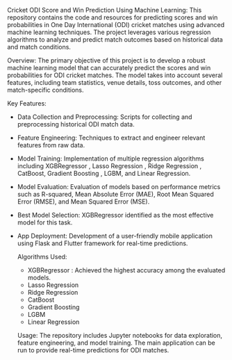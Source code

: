 Cricket ODI Score and Win Prediction Using Machine Learning: 
This repository contains the code and resources for predicting scores and win probabilities in One Day International (ODI) cricket matches using advanced machine learning techniques. The project leverages various regression algorithms to analyze and predict match outcomes based on historical data and match conditions.

Overview:
The primary objective of this project is to develop a robust machine learning model that can accurately predict the scores and win probabilities for ODI cricket matches. The model takes into account several features, including team statistics, venue details, toss outcomes, and other match-specific conditions.

Key Features:
- Data Collection and Preprocessing: Scripts for collecting and preprocessing historical ODI match data.
- Feature Engineering: Techniques to extract and engineer relevant features from raw data.
- Model Training: Implementation of multiple regression algorithms including XGBRegressor , Lasso Regression , Ridge Regression , CatBoost, Gradient Boosting , LGBM, and Linear Regression.
- Model Evaluation: Evaluation of models based on performance metrics such as R-squared, Mean Absolute Error (MAE), Root Mean Squared Error (RMSE), and Mean Squared Error (MSE).
- Best Model Selection: XGBRegressor identified as the most effective model for this task.
- App Deployment: Development of a user-friendly mobile application using Flask and Flutter framework for real-time predictions.

  Algorithms Used:
  - XGBRegressor : Achieved the highest accuracy among the evaluated models.
  - Lasso Regression
  - Ridge Regression
  - CatBoost
  - Gradient Boosting
  - LGBM
  - Linear Regression

  Usage:
  The repository includes Jupyter notebooks for data exploration, feature engineering, and model training. The main application can be run to provide real-time predictions for ODI matches.
